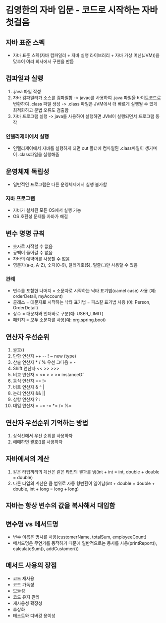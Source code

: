 # 김영한의 자바 입문 - 코드로 시작하는 자바 첫걸음

## 자바 표준 스펙
- 자바 표준 스펙(자바 컴파일러 + 자바 실행 라이브러리 + 자바 가상 머신(JVM))을 맞추어 여러 회사에서 구현을 만듬

## 컴파일과 실행
1. .java 파일 작성
2. 자바 컴파일러가 소스를 컴파일함 -> javac를 사용하여 .java 파일울 바이트코드로 변환하여 .class 파일 생성 -> .class 파일은 JVM에서 더 빠르게 실행될 수 있게 최적화하고 문법 오류도 검출함
3. 자바 프로그램 실행 -> java를 사용하여 실행하면 JVM이 실행되면서 프로그램 동작

### 인텔리제이에서 실행
- 인텔리제이에서 자바를 실행하게 되면 out 폴더에 컴파일된 .class파일이 생기며 이 .class파일을 실행해줌

## 운영체제 독립성
- 일반적인 프로그램은 다른 운영체제에서 실행 불가함

### 자바 프로그램
- 자바가 설치된 모든 OS에서 실행 가능
- OS 호환성 문제를 자바가 해결

## 변수 명명 규칙
- 숫자로 시작할 수 없음
- 공백이 들어갈 수 없음
- 자바의 예약어를 사용할 수 없음
- 영문자(a-z, A-Z), 숫자(0-9), 달러기호($), 밑줄(_)만 사용할 수 있음

### 관례
- 변수를 포함한 나머지 = 소문자로 시작하는 낙타 표기법(camel case) 사용 (예: orderDetail, myAccount)
- 클래스 = 대문자로 시작하는 낙타 표기법 = 파스칼 표기법 사용 (예: Person, OrderDetail)
- 상수 = 대문자와 언더바로 구분(예: USER_LIMIT)
- 패키지 = 모두 소문자를 사용(예: org.spring.boot)

## 연산자 우선순위
1. 괄호()
2. 단항 연산자 ++ -- ! ~ new (type)
3. 산술 연산자 * / % 우선 그다음 + -
4. Shift 연산자 << >> >>>
5. 비교 연산자 < <= > > >= instanceOf
6. 등식 연산자 == !=
7. 비트 연산자 & ^ |
8. 논리 연산자 && ||
9. 삼항 연산자 ? :
10. 대입 연산자 = += -= *= /= %=

## 연산자 우선순위 기억하는 방법
1. 상식선에서 우선 순위를 사용하자
2. 애매하면 괄호()를 사용하자

## 자바에서의 계산
1. 같은 타입끼리의 계산은 같은 타입의 결과를 냄(int + int = int, double + double = double)
2. 다른 타입의 계산은 큼 범위로 자동 형변환이 일어남(int + double = double + double, int + long = long + long)

## 자바는 항상 변수의 값을 복사해서 대입함

## 변수명 vs 메서드명
- 변수 이름은 명사를 사용(customerName, totalSum, employeeCount)
- 메서드명은 무언가를 동작하기 때문에 일반적으로는 동사를 사용(printReport(), calculateSum(), addCustomer())

## 메서드 사용의 장점
- 코드 재사용
- 코드 가독성
- 모듈성
- 코드 유지 관리
- 재사용성 확장성
- 추상화
- 테스트와 디버깅 용이성